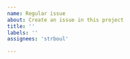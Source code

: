 ```yaml
---
name: Regular issue
about: Create an issue in this project
title: ''
labels: ''
assignees: 'strboul'

---
```

